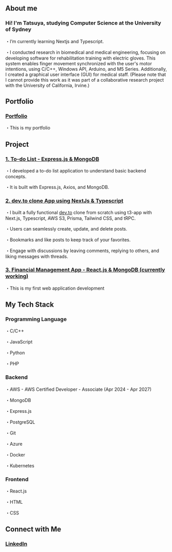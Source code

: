 ## About me
### Hi! I'm Tatsuya, studying Computer Science at the University of Sydney
・I’m currently learning Nextjs and Typescript.

・I conducted research in biomedical and medical engineering, focusing on developing software for rehabilitation training with electric gloves. This system enables finger movement synchronized with the user's motor intentions, using C/C++, Windows API, Arduino, and M5 Series. Additionally, I created a graphical user interface (GUI) for medical staff. (Please note that I cannot provide this work as it was part of a collaborative research project with the University of California, Irvine.)

## Portfolio
### [Portfolio](https://tatsuya-naka.github.io/profile/)

・This is my portfolio

## Project
### [1. To-do List - Express.js & MongoDB](https://github.com/Tatsuya-Naka/To-do-list-using-Express.js-and-MongoDB)

・I developed a to-do list application to understand basic backend concepts. 

・It is built with Express.js, Axios, and MongoDB.
### [2. dev.to clone App using NextJs & Typescript](https://github.com/Tatsuya-Naka/blogging-clone)

・I built a fully functional [dev.to](https://dev.to/) clone from scratch using t3-app with Next.js, Typescript, AWS S3, Prisma, Tailwind CSS, and tRPC.

・Users can seamlessly create, update, and delete posts.

・Bookmarks and like posts to keep track of your favorites.

・Engage with discussions by leaving comments, replying to others, and liking messages with threads.

### [3. Financial Management App - React.js & MongoDB (currently working)](https://github.com/Tatsuya-Naka/finmanage)

・This is my first web application development

## My Tech Stack
### Programming Language
・C/C++

・JavaScript

・Python

・PHP

### Backend 
・AWS - AWS Certified Developer - Associate (Apr 2024 - Apr 2027)

・MongoDB

・Express.js

・PostgreSQL

・Git

・Azure

・Docker

・Kubernetes

### Frontend
・React.js

・HTML

・CSS

## Connect with Me
### [LinkedIn](https://www.linkedin.com/in/tatsuya-nakagomi-9231a7239/)
